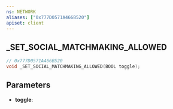 ```yaml
---
ns: NETWORK
aliases: ["0x777D0571A466B520"]
apiset: client
---
```

## _SET_SOCIAL_MATCHMAKING_ALLOWED

```c
// 0x777D0571A466B520
void _SET_SOCIAL_MATCHMAKING_ALLOWED(BOOL toggle);
```


## Parameters
* **toggle**:



